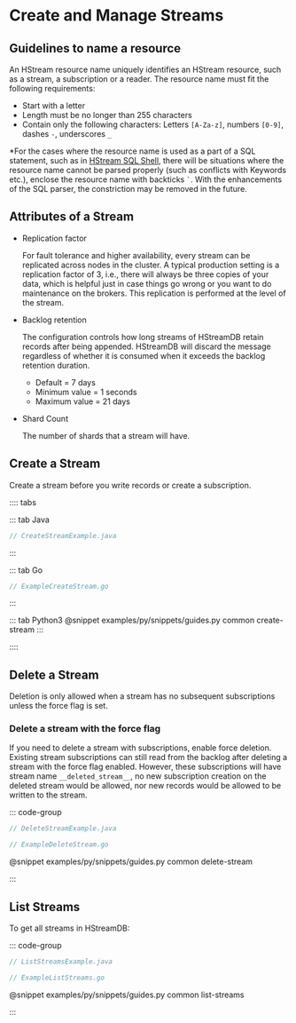 # Create and Manage Streams

## Guidelines to name a resource

An HStream resource name uniquely identifies an HStream resource, such as a
stream, a subscription or a reader. The resource name must fit the following
requirements:

- Start with a letter
- Length must be no longer than 255 characters
- Contain only the following characters: Letters `[A-Za-z]`, numbers `[0-9]`,
  dashes `-`, underscores `_`

\*For the cases where the resource name is used as a part of a SQL statement,
such as in [HStream SQL Shell](../reference/cli.md#hstream-sql-shell), there
will be situations where the resource name cannot be parsed properly (such as
conflicts with Keywords etc.), enclose the resource name with backticks `` ` ``.
With the enhancements of the SQL parser, the constriction may be removed in the future.

## Attributes of a Stream

- Replication factor

  For fault tolerance and higher availability, every stream can be replicated
  across nodes in the cluster. A typical production setting is a replication
  factor of 3, i.e., there will always be three copies of your data, which is
  helpful just in case things go wrong or you want to do maintenance on the
  brokers. This replication is performed at the level of the stream.

- Backlog retention

  The configuration controls how long streams of HStreamDB retain records after
  being appended. HStreamDB will discard the message regardless of whether it is
  consumed when it exceeds the backlog retention duration.

  - Default = 7 days
  - Minimum value = 1 seconds
  - Maximum value = 21 days

- Shard Count

  The number of shards that a stream will have.

## Create a Stream

Create a stream before you write records or create a subscription.

:::: tabs

::: tab Java

```java
// CreateStreamExample.java
```

:::

::: tab Go

```go
// ExampleCreateStream.go
```

:::

::: tab Python3
@snippet examples/py/snippets/guides.py common create-stream
:::

::::

## Delete a Stream

Deletion is only allowed when a stream has no subsequent subscriptions unless
the force flag is set.

### Delete a stream with the force flag

If you need to delete a stream with subscriptions, enable force deletion.
Existing stream subscriptions can still read from the backlog after deleting a
stream with the force flag enabled. However, these subscriptions will have
stream name `__deleted_stream__`, no new subscription creation on the deleted
stream would be allowed, nor new records would be allowed to be written to the
stream.

::: code-group

```java
// DeleteStreamExample.java
```

```go
// ExampleDeleteStream.go
```

@snippet examples/py/snippets/guides.py common delete-stream

:::

## List Streams

To get all streams in HStreamDB:

::: code-group

```java
// ListStreamsExample.java
```

```go
// ExampleListStreams.go
```

@snippet examples/py/snippets/guides.py common list-streams

:::
